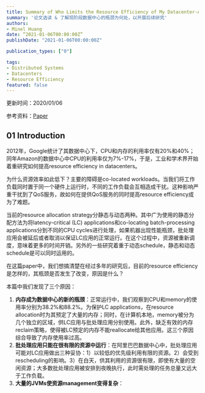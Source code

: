 ```yaml
---
title: Summary of Who Limits the Resource Efficiency of My Datacenter-An Analysis of Alibaba Datacenter Traces
summary: '论文选读 & 了解现阶段数据中心的瓶颈为何处，以开展后续研究'
authors:
- Minel Huang
date: “2021-01-06T00:00:00Z”
publishDate: "2021-01-06T00:00:00Z"

publication_types: ["0"]

tags: 
- Distributed Systems
- Datacenters
- Resource Efficiency
featured: false
---
```


更新时间：2020/01/06

参考资料：[Paper](https://dl.acm.org/doi/10.1145/3326285.3329074)

## 01 Introduction

2012年，Google统计了其数据中心下，CPU和内存的利用率仅有20%和40%；同年Amazon的数据中心中CPU的利用率仅为7%-17%，于是，工业和学术界开始着重研究如何提高resource efficiency in datacenters。

为什么资源效率如此低下？主要的障碍是co-located workloads。当我们将工作负载同时置于同一个硬件上运行时，不同的工作负载会互相造成干扰。这种影响严重干扰到了QoS服务，故如何在提供QoS服务的同时提高resource efficiency成为了难题。

当前的resource allocation strategy分静态与动态两种。其中广为使用的静态分配方法为将latency-critical (LC) applications和co-locating batch-processing applications分到不同的CPU cycles进行处理，如果机器出现性能瓶颈，批处理应用会被延后或者取消以保证LC应用的正常运行。在这个过程中，资源被重新调度，意味着更多的时间开销。另外的一些研究着重于动态schedule，静态和动态schedule是可以同时运用的。

在这篇paper中，我们想搞清楚在经过多年的研究后，目前的resource efficiency是怎样的，其瓶颈是否发生了改变，原因是什么？

本篇中我们发现了三个原因：

1. **内存成为数据中心的新的瓶颈**：正常运行中，我们观察到CPU和memory的使用率分别为38.2%和88.2%。为保护LC applications，在resource allocation时为其预定了大量的内存；同时，在计算机本地，memory被分为几个独立的区域，供LC应用与批处理应用分别使用。此外，缺乏有效的内存reclaim策略，使得被LC预定的内存不能reallocate给其他应用。这三个原因综合导致了内存使用率过高。
2. **批处理应用只能在很有限的资源中运行**：在阿里巴巴数据中心中，批处理应用可能对LC应用做出三种妥协：1）以较低的优先级利用有限的资源。2）会受到rescheduling的影响。3）在白天，供其利用的资源很有限，即使有大量的空闲资源；大多数批处理应用被安排到夜晚执行，此时需处理的任务总量又远大于工作负载。
3. **大量的JVMs使资源management变得复杂**：

